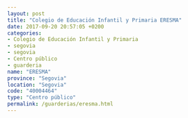 ```yaml
---
layout: post
title: "Colegio de Educación Infantil y Primaria ERESMA"
date: 2017-09-20 20:57:05 +0200
categories:
- Colegio de Educación Infantil y Primaria
- segovia
- segovia
- Centro público
- guarderia
name: "ERESMA"
province: "Segovia"
location: "Segovia"
code: "40004464"
type: "Centro público"
permalink: /guarderias/eresma.html
---
```

